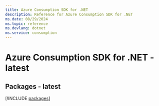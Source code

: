 ```yaml
---
title: Azure Consumption SDK for .NET
description: Reference for Azure Consumption SDK for .NET
ms.date: 08/29/2024
ms.topic: reference
ms.devlang: dotnet
ms.service: consumption
---
```

# Azure Consumption SDK for .NET - latest
## Packages - latest
[!INCLUDE [packages](consumption-index.md)]